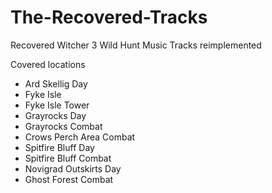 # The-Recovered-Tracks
Recovered Witcher 3 Wild Hunt Music Tracks reimplemented

Covered locations
- Ard Skellig Day
- Fyke Isle
- Fyke Isle Tower
- Grayrocks Day
- Grayrocks Combat
- Crows Perch Area Combat
- Spitfire Bluff Day
- Spitfire Bluff Combat
- Novigrad Outskirts Day
- Ghost Forest Combat
